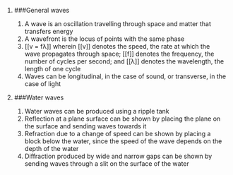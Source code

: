 1. ###General waves

    1. A wave is an oscillation travelling through space and matter that transfers energy
    2. A wavefront is the locus of points with the same phase
    3. [[v = fλ]] wherein [[v]] denotes the speed, the rate at which the wave propagates through space; [[f]] denotes the frequency, the number of cycles per second; and [[λ]] denotes the wavelength, the length of one cycle
    4. Waves can be longitudinal, in the case of sound, or transverse, in the case of light
2. ###Water waves

    1. Water waves can be produced using a ripple tank
    2. Reflection at a plane surface can be shown by placing the plane on the surface and sending waves towards it
    3. Refraction due to a change of speed can be shown by placing a block below the water, since the speed of the wave depends on the depth of the water
    4. Diffraction produced by wide and narrow gaps can be shown by sending waves through a slit on the surface of the water
